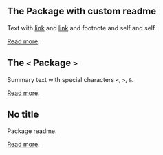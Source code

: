 <!-- markdownlint-disable -->

## The Package with custom readme

Text with [link](<packages/package custom readme/README.md>) and [link](<packages/package custom readme/README.md> "title") and footnote and self and self.

[Read more](<packages/package custom readme/CUSTOM.md>).

## The `<` Package `>`

Summary text with special characters `<`, `>`, `&`.

[Read more](<packages/package/README.md>).

## No title

Package readme.

[Read more](<packages/no title/README.md>).
